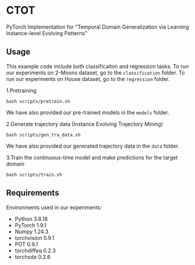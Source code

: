 # CTOT

PyTorch Implementation for "Temporal Domain Generalization via Learning Instance-level Evolving Patterns" 

## Usage
This example code include both classificaiton and regression tasks. To run our experiments on 2-Moons dataset, go to the `classification` folder. To run our experiments on House dataset, go to the `regression` folder. 


1.Pretraining

```
bash scripts/pretrain.sh
```
We have also provided our pre-trained models in the `models` folder.

2.Generate trajectory data (Instance Evolving Trajectory Mining)

```
bash scripts/gen_tra_data.sh
```
We have also provided our generated trajectory data in the `data` folder.

3.Train the continuous-time model and make predictions for the target domain

```
bash scripts/train.sh
```

## Requirements
Environments used in our experiments:
* Python 3.8.18
* PyTorch 1.9.1
* Numpy 1.24.3
* torchvision 0.9.1
* POT 0.9.1
* torchdiffeq 0.2.3
* torchsde 0.2.6


